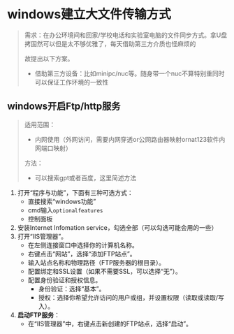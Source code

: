 # windows建立大文件传输方式

> 需求：在办公环境间和回家/学校电话和实验室电脑的文件同步方式。拿U盘拷固然可以但是太不够优雅了，每天借助第三方介质也怪麻烦的
>
> 故提出以下方案。
>
> - 借助第三方设备：比如minipc/nuc等。随身带一个nuc不算特别重同时可以保证工作环境的一致性

## windows开启Ftp/http服务

> 适用范围：
>
> - 内网使用（外网访问，需要内网穿透or公网路由器映射ornat123软件内网端口映射）
>
> 方法：
>
> - 可以搜索gpt或者百度，这里简述方法

1. 打开“程序与功能”，下面有三种可选方式：
   - 直接搜索“windows功能”
   - cmd输入`optionalfeatures`
   - 控制面板
2. 安装Internet Infomation service，勾选全部（可以勾选可能会用的一些）
3. 打开“IIS管理器”。
   - 在左侧连接窗口中选择你的计算机名称。
   - 右键点击“网站”，选择“添加FTP站点”。
   - 输入站点名称和物理路径（FTP服务器的根目录）。
   - 配置绑定和SSL设置（如果不需要SSL，可以选择“无”）。
   - 配置身份验证和授权信息。
     - 身份验证：选择“基本”。
     - 授权：选择你希望允许访问的用户或组，并设置权限（读取或读取/写入）。
4. **启动FTP服务**：
   - 在“IIS管理器”中，右键点击新创建的FTP站点，选择“启动”。